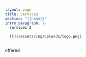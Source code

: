 ```yaml
---
layout: page
title: Services
section: "{{name}}"
intro_paragraph: |-
  services 2

  ![](/assets/img/uploads/logo.png)
---
```

offered